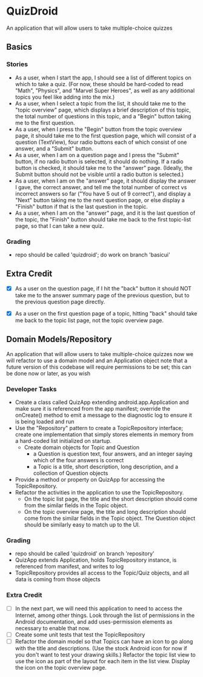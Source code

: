 # QuizDroid 
An application that will allow users to take multiple-choice quizzes

## Basics
### Stories 
- As a user, when I start the app, I should see a list of different topics on which to take a quiz. (For now, these should be hard-coded to read "Math", "Physics", and "Marvel Super Heroes", as well as any additional topics you feel like adding into the mix.)
- As a user, when I select a topic from the list, it should take me to the "topic overview" page, which displays a brief description of this topic, the total number of questions in this topic, and a "Begin" button taking me to the first question.
- As a user, when I press the "Begin" button from the topic overview page, it should take me to the first question page, which will consist of a question (TextView), four radio buttons each of which consist of one answer, and a "Submit" button.
- As a user, when I am on a question page and I press the "Submit" button, if no radio button is selected, it should do nothing. If a radio button is checked, it should take me to the "answer" page. (Ideally, the Submit button should not be visible until a radio button is selected.)
- As a user, when I am on the "answer" page, it should display the answer I gave, the correct answer, and tell me the total number of correct vs incorrect answers so far ("You have 5 out of 9 correct"), and display a "Next" button taking me to the next question page, or else display a "Finish" button if that is the last question in the topic.
- As a user, when I am on the "answer" page, and it is the last question of the topic, the "Finish" button should take me back to the first topic-list page, so that I can take a new quiz.

### Grading
  - repo should be called 'quizdroid'; do work on branch 'basicui'


## Extra Credit 
- [x] As a user on the question page, if I hit the "back" button it should NOT take me to the answer summary page of the previous question, but to the previous question page directly.

- [x] As a user on the first question page of a topic, hitting "back" should take me back to the topic list page, not the topic overview page.


## Domain Models/Repository
An application that will allow users to take multiple-choice quizzes
  now we will refactor to use a domain model and an Application object
  note that a future version of this codebase will require permissions to be set; this can be done now or later, as you wish

### Developer Tasks
- Create a class called QuizApp extending android.app.Application and make sure it is referenced from the app manifest; override the onCreate() method to emit a message to the diagnostic log to ensure it is being loaded and run
- Use the "Repository" pattern to create a TopicRepository interface; create one implementation that simply stores elements in memory from a hard-coded list initialized on startup.
  - Create domain objects for Topic and Question
    - a Question is question text, four answers, and an integer saying which of the four answers is correct
    - a Topic is a title, short description, long description, and a collection of Question objects
- Provide a method or property on QuizApp for accessing the TopicRepository.
- Refactor the activities in the application to use the TopicRepository.
  - On the topic list page, the title and the short description should come from the similar fields in the Topic object.
  - On the topic overview page, the title and long description should come from the similar fields in the Topic object. The Question object should be similarly easy to match up to the UI.
 
### Grading
- repo should be called 'quizdroid' on branch 'repository'
- QuizApp extends Application, holds TopicRepository instance, is referenced from manifest, and writes to log
- TopicRepository provides all access to the Topic/Quiz objects, and all data is coming from those objects

### Extra Credit
- [ ] In the next part, we will need this application to need to access the Internet, among other things. Look through the list of permissions in the Android documentation, and add uses-permission elements as necessary to enable that now.
- [ ] Create some unit tests that test the TopicRepository
- [ ] Refactor the domain model so that Topics can have an icon to go along with the title and descriptions. (Use the stock Android icon for now if you don't want to test your drawing skills.) Refactor the topic list view to use the icon as part of the layout for each item in the list view. Display the icon on the topic overview page.
